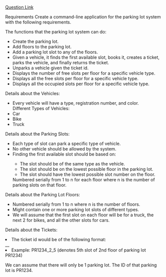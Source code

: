 [Question Link](https://workat.tech/machine-coding/practice/design-parking-lot-qm6hwq4wkhp8)

Requirements
Create a command-line application for the parking lot system with the following requirements.

The functions that the parking lot system can do:
<ul>
  <li>Create the parking lot.</li>
  <li>Add floors to the parking lot.</li>
 <li> Add a parking lot slot to any of the floors.</li>
  <li>Given a vehicle, it finds the first available slot, books it, creates a ticket, parks the vehicle, and finally returns the ticket.</li>
  <li>Unparks a vehicle given the ticket id.</li>
 <li> Displays the number of free slots per floor for a specific vehicle type.</li>
  <li>Displays all the free slots per floor for a specific vehicle type.</li>
  <li>Displays all the occupied slots per floor for a specific vehicle type.</li>
</ul>


Details about the Vehicles:
<ul>
 <li>  Every vehicle will have a type, registration number, and color. </li>
    Different Types of Vehicles:
     <li>Car </li>
    <li> Bike </li>
   <li>  Truck </li>
</ul>

Details about the Parking Slots:
<ul>
 <li> Each type of slot can park a specific type of vehicle.</li>
 <li> No other vehicle should be allowed by the system.</li>
 <li> Finding the first available slot should be based on:</li>
  <ul>
    <li>The slot should be of the same type as the vehicle.</li>
   <li> The slot should be on the lowest possible floor in the parking lot.</li>
   <li> The slot should have the lowest possible slot number on the floor.</li>
  </ul>
  Numbered serially from 1 to n for each floor where n is the number of parking slots on that floor.
</ul>


Details about the Parking Lot Floors:
<ul>
<li>Numbered serially from 1 to n where n is the number of floors.</li>
<li>Might contain one or more parking lot slots of different types.</li>
<li>We will assume that the first slot on each floor will be for a truck, the next 2 for bikes, and all the other slots for cars.</li>
</ul>

Details about the Tickets:
<li>The ticket id would be of the following format:</li>
<parking_lot_id>_<floor_no>_<slot_no>
<li>Example: PR1234_2_5 (denotes 5th slot of 2nd floor of parking lot PR1234)</li>

We can assume that there will only be 1 parking lot. The ID of that parking lot is PR1234.




